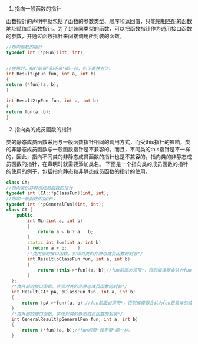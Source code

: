 1. 指向一般函数的指针

函数指针的声明中就包括了函数的参数类型、顺序和返回值，只能把相匹配的函数地址赋值给函数指针。为了封装同类型的函数，可以把函数指针作为通用接口函数的参数，并通过函数指针来间接调用所封装的函数。
```cpp
//指向函数的指针
typedef int (*pFun)(int, int);


//使用时，指针前带*和不带*都一样，如下两种方法。
int Result(pFun fun, int a, int b)
{
return (*fun)(a, b);
}

int Result2(pFun fun, int a, int b)
{
return fun(a, b);
}
```

2. 指向类的成员函数的指针

类的静态成员函数采用与一般函数指针相同的调用方式，而受this指针的影响，类的非静态成员函数与一般函数指针是不兼容的。而且，不同类的this指针是不一样的，因此，指向不同类的非静态成员函数的指针也是不兼容的。指向类的非静态成员函数的指针，在声明时就需要添加类名。
下面是一个指向类的成员函数的指针的使用的例子，包括指向静态和非静态成员函数的指针的使用。
```cpp
class CA;
//指向类的非静态成员函数的指针
typedef int (CA::*pClassFun)(int, int);
//指向一般函数的指针*/
typedef int (*pGeneralFun)(int, int);
class CA {
    public:    
        int Min(int a, int b)    
        {         
            return a < b ? a : b;    
        }    
        static int Sum(int a, int b)    
        { return a + b;    }    
        /*类内部的接口函数，实现对类的非静态成员函数的封装*/    
        int Result(pClassFun fun, int a, int b)   
        {        
            return (this->*fun)(a, b);//fun前面必须带*，否则编译器会认为fun是具体的成员函数，而编译错误    
        }
  };
  /*类外部的接口函数，实现对类的非静态成员函数的封装*/
  int Result(CA* pA, pClassFun fun, int a, int b)
  {    
      return (pA->*fun)(a, b);//fun前面必须带*，否则编译器会认为fun是具体的成员函数，而编译错误
  }
  /*类外部的接口函数，实现对类的静态成员函数的封装*/
  int GeneralResult(pGeneralFun fun, int a, int b)
  {    
      return (*fun)(a, b);//fun前带*和不带*都一样。
  }
```
